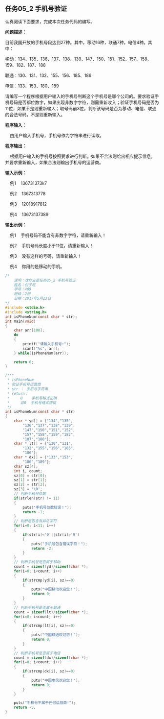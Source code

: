 ## 任务05_2  手机号验证

认真阅读下面要求，完成本次任务代码的编写。

**问题描述：**

目前我国开放的手机号段达到27种。其中，移动16种，联通7种，电信4种。其中：

移动：134、135、136、137、138、139、147、150、151、152、157、158、159、182、187、188

联通：130、131、132、155、156、185、186

电信：133、153、180、189

请编写一个程序根据用户输入的手机号判断这个手机号是哪个公司的。要求验证手机号码是否都位数字，如果出现非数字字符，则需重新收入；验证手机号码是否为11位，如果不是则重新输入；取号码前3位，判断该号码是否为移动、电信、联通的合法号码，不是则重新输入。

**程序输入：**

    由用户输入手机号，手机号作为字符串进行读取。

**程序输出：**

    根据用户输入的手机号按照要求进行判断，如果不合法则给出相应提示信息，并要求重新输入，如果合法则输出手机号的运营商。

**输入示例：**

    例1    136731373k7

    例2    1367313778

    例3    12018917812

    例4    13673137389

**输出示例：**

    例1    手机号码不能含有非数字字符，请重新输入！

    例2    手机号码长度小于11位，请重新输入！

    例3    没有这样的号码，请重新输入！

    例4    你用的是移动的手机。

```c
/*
	说明：改作业是任务05_2 手机号验证
	姓名：付子旺
	学号：409
	班级：2班
	日期：2017年5月23日
*/
#include <stdio.h>
#include <string.h>
int isPhoneNum(const char * str);
int main(void)
{
    char arr[100];
    do
    {
        printf("请输入手机号:");
        scanf("%s", arr);
    } while(isPhoneNum(arr));

    return 0;
}

/***
 * isPhoneNum
 * 验证手机号运营商
 * str ： 手机号字符串
 * return：
 *     0    手机号格式正确
 *     非0  手机号格式错误
 */
int isPhoneNum(const char * str)
{
    char * yd[] = {"134","135",
        "136","137","138","139",
        "147","150","151","152",
        "157","158","159","182",
        "187","188"};
    char * lt[] = {"130","131",
        "132","155","156","185",
        "186"};
    char * dx[] = {"133","153",
        "180","189"};
    char sz[4];
    int i, count;
    sz[0] = str[0];
    sz[1] = str[1];
    sz[2] = str[2];
    sz[3] = '\0';
    // 判断手机号位数
    if(strlen(str) != 11)
    {
        puts("手机号位数错误！");
        return -1;
    }
    // 判断是否含有非法字符
    for(i=0; i<11; i++)
    {
        if(str[i]<'0'||str[i]>'9')
        {
            puts("手机号包含错误字符！");
            return -2;
        }
    }
    // 判断手机号是否属于移动
    count = sizeof(yd)/sizeof(char *);
    for(i=0; i<count; i++)
    {
        if(strcmp(yd[i], sz)==0)
        {
            puts("中国移动欢迎您！");
            return 0;
        }
    }
    // 判断手机号是否属于联通
    count = sizeof(lt)/sizeof(char *);
    for(i=0; i<count; i++)
    {
        if(strcmp(lt[i], sz)==0)
        {
            puts("中国联通欢迎您！");
            return 0;
        }
    }
    // 判断手机号是否属于电信
    count = sizeof(dx)/sizeof(char *);
    for(i=0; i<count; i++)
    {
        if(strcmp(dx[i], sz)==0)
        {
            puts("中国电信欢迎您！");
            return 0;
        }
    }

    puts("手机号不属于任何运营商!");
    return -3;
}
```

